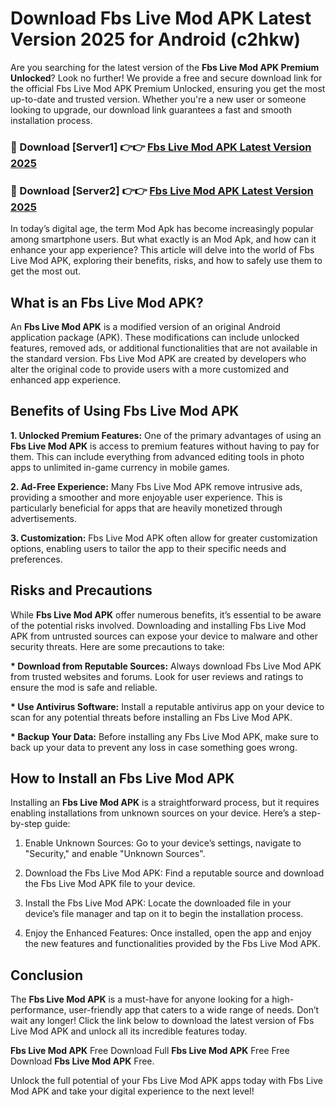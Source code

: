 # Download Fbs Live Mod APK Latest Version 2025 for Android (c2hkw)

Are you searching for the latest version of the <strong>Fbs Live Mod APK Premium Unlocked</strong>? Look no further! We provide a free and secure download link for the official Fbs Live Mod APK Premium Unlocked, ensuring you get the most up-to-date and trusted version. Whether you're a new user or someone looking to upgrade, our download link guarantees a fast and smooth installation process.


<h3>🔴 Download [Server1] 👉👉 <a href="https://appsnew.pages.dev?q=Fbs+Live+Mod+APK&ref=2RT5">Fbs Live Mod APK Latest Version 2025</a></h3>

<h3>🔴 Download [Server2] 👉👉 <a href="https://appsnew.pages.dev?q=Fbs+Live+Mod+APK&ref=2RT5">Fbs Live Mod APK Latest Version 2025</a></h3>


In today’s digital age, the term Mod Apk has become increasingly popular among smartphone users. But what exactly is an Mod Apk, and how can it enhance your app experience? This article will delve into the world of Fbs Live Mod APK, exploring their benefits, risks, and how to safely use them to get the most out.


<h2>What is an Fbs Live Mod APK?</h2>

An <strong>Fbs Live Mod APK</strong> is a modified version of an original Android application package (APK). These modifications can include unlocked features, removed ads, or additional functionalities that are not available in the standard version. Fbs Live Mod APK are created by developers who alter the original code to provide users with a more customized and enhanced app experience.


<h2>Benefits of Using Fbs Live Mod APK</h2>

<strong> 1. Unlocked Premium Features:</strong> One of the primary advantages of using an <strong>Fbs Live Mod APK</strong> is access to premium features without having to pay for them. This can include everything from advanced editing tools in photo apps to unlimited in-game currency in mobile games.

<strong> 2. Ad-Free Experience:</strong> Many Fbs Live Mod APK remove intrusive ads, providing a smoother and more enjoyable user experience. This is particularly beneficial for apps that are heavily monetized through advertisements.

<strong> 3. Customization:</strong> Fbs Live Mod APK often allow for greater customization options, enabling users to tailor the app to their specific needs and preferences.


<h2>Risks and Precautions</h2>

While <strong>Fbs Live Mod APK</strong> offer numerous benefits, it’s essential to be aware of the potential risks involved. Downloading and installing Fbs Live Mod APK from untrusted sources can expose your device to malware and other security threats. Here are some precautions to take:

<strong> * Download from Reputable Sources:</strong> Always download Fbs Live Mod APK from trusted websites and forums. Look for user reviews and ratings to ensure the mod is safe and reliable.

<strong> * Use Antivirus Software:</strong> Install a reputable antivirus app on your device to scan for any potential threats before installing an Fbs Live Mod APK.

<strong> * Backup Your Data:</strong> Before installing any Fbs Live Mod APK, make sure to back up your data to prevent any loss in case something goes wrong.


<h2>How to Install an Fbs Live Mod APK</h2>

Installing an <strong>Fbs Live Mod APK</strong> is a straightforward process, but it requires enabling installations from unknown sources on your device. Here’s a step-by-step guide:

 1. Enable Unknown Sources: Go to your device’s settings, navigate to "Security," and enable "Unknown Sources".

 2. Download the Fbs Live Mod APK: Find a reputable source and download the Fbs Live Mod APK file to your device.

 3. Install the Fbs Live Mod APK: Locate the downloaded file in your device’s file manager and tap on it to begin the installation process.

 4. Enjoy the Enhanced Features: Once installed, open the app and enjoy the new features and functionalities provided by the Fbs Live Mod APK.


<h2><strong>Conclusion</strong></h2>

The <strong>Fbs Live Mod APK</strong> is a must-have for anyone looking for a high-performance, user-friendly app that caters to a wide range of needs. Don’t wait any longer! Click the link below to download the latest version of Fbs Live Mod APK and unlock all its incredible features today.

<strong>Fbs Live Mod APK</strong> Free Download Full <strong>Fbs Live Mod APK</strong> Free Free Download <strong>Fbs Live Mod APK</strong> Free.

Unlock the full potential of your Fbs Live Mod APK apps today with Fbs Live Mod APK and take your digital experience to the next level!